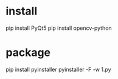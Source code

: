# install

pip install PyQt5
pip install opencv-python

# package

pip install pyinstaller
pyinstaller -F -w 1.py
